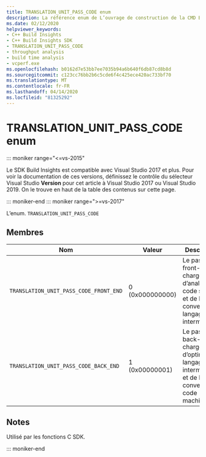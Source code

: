 ```yaml
---
title: TRANSLATION_UNIT_PASS_CODE enum
description: La référence enum de L’ouvrage de construction de la CMD Build Insights TRANSLATION_UNIT_PASS_CODE.
ms.date: 02/12/2020
helpviewer_keywords:
- C++ Build Insights
- C++ Build Insights SDK
- TRANSLATION_UNIT_PASS_CODE
- throughput analysis
- build time analysis
- vcperf.exe
ms.openlocfilehash: b0162d7e53bb7ee7035b94a6b640f6db87cd8b8d
ms.sourcegitcommit: c123cc76bb2b6c5cde6f4c425ece420ac733bf70
ms.translationtype: MT
ms.contentlocale: fr-FR
ms.lasthandoff: 04/14/2020
ms.locfileid: "81325292"
---
```

# <a name="translation_unit_pass_code-enum"></a>TRANSLATION_UNIT_PASS_CODE enum

::: moniker range="<=vs-2015"

Le SDK Build Insights est compatible avec Visual Studio 2017 et plus. Pour voir la documentation de ces versions, définissez le contrôle du sélecteur Visual Studio **Version** pour cet article à Visual Studio 2017 ou Visual Studio 2019. On le trouve en haut de la table des contenus sur cette page.

::: moniker-end
::: moniker range=">=vs-2017"

L’enum. `TRANSLATION_UNIT_PASS_CODE`

## <a name="members"></a>Membres

| Nom | Valeur | Description |
|--|--|--|
| `TRANSLATION_UNIT_PASS_CODE_FRONT_END` | 0 (0x000000000) | Le pass front-end, chargé d’analyser le code source et de le convertir en langage intermédiaire. |
| `TRANSLATION_UNIT_PASS_CODE_BACK_END` | 1 (0x00000001) | Le passage back-end, chargé d’optimiser le langage intermédiaire et de le convertir en code machine. |

## <a name="remarks"></a>Notes

Utilisé par les fonctions C SDK.

::: moniker-end
